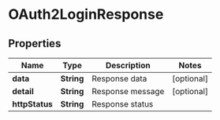 # OAuth2LoginResponse

## Properties
Name | Type | Description | Notes
------------ | ------------- | ------------- | -------------
**data** | **String** | Response data |  [optional]
**detail** | **String** | Response message |  [optional]
**httpStatus** | **String** | Response status | 
